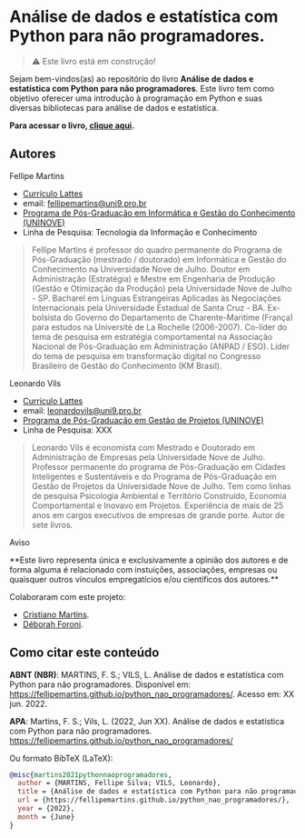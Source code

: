 # Análise de dados e estatística com Python para não programadores.

> ⚠️ Este livro está em construção!

Sejam bem-vindos(as) ao repositório do livro **Análise de dados e estatística com Python para não programadores**. Este livro tem como objetivo oferecer uma introdução à programação em Python e suas diversas bibliotecas para análise de dados e estatística.

**Para acessar o livro, [clique aqui](https://fellipemartins.github.io/python_nao_programadores/intro.html).**


## Autores

Fellipe Martins
* [Currículo Lattes](http://lattes.cnpq.br/7912881403948084)
* email: fellipemartins@uni9.pro.br
* [Programa de Pós-Graduação em Informática e Gestão do Conhecimento (UNINOVE)](https://www.uninove.br/cursos/mestrado-e-doutorado/presencial/mestrado-e-doutorado-em-inform%C3%A1tica-e-gest%C3%A3o-do-conhecimento)
* Linha de Pesquisa: Tecnologia da Informação e Conhecimento

> Fellipe Martins é professor do quadro permanente do Programa de Pós-Graduação (mestrado / doutorado) em Informática e Gestão do Conhecimento na Universidade Nove de Julho. Doutor em Administração (Estratégia) e Mestre em Engenharia de Produção (Gestão e Otimização da Produção) pela Universidade Nove de Julho - SP. Bacharel em Línguas Estrangeiras Aplicadas às Negociações Internacionais pela Universidade Estadual de Santa Cruz - BA. Ex-bolsista do Governo do Departamento de Charente-Maritime (França) para estudos na Université de La Rochelle (2006-2007). Co-líder do tema de pesquisa em estratégia comportamental na Associação Nacional de Pós-Graduação em Administração (ANPAD / ESO). Líder do tema de pesquisa em transformação digital no Congresso Brasileiro de Gestão do Conhecimento (KM Brasil).

Leonardo Vils
* [Currículo Lattes](http://lattes.cnpq.br/3969955798466284)
* email: leonardovils@uni9.pro.br
* [Programa de Pós-Graduação em Gestão de Projetos (UNINOVE)](https://www.uninove.br/cursos/mestrado-e-doutorado/presencial/mestrado-e-doutorado-profissional-em-administracao-gestao-de-projetos)
* Linha de Pesquisa: XXX

> Leonardo Vils é economista com Mestrado e Doutorado em Administração de Empresas pela Universidade Nove de Julho. Professor permanente do programa de Pós-Graduação em Cidades Inteligentes e Sustentáveis e do Programa de Pós-Graduação em Gestão de Projetos da Universidade Nove de Julho. Tem como linhas de pesquisa Psicologia Ambiental e Território Construído, Economia Comportamental e Inovavo em Projetos. Experiência de mais de 25 anos em cargos executivos de empresas de grande porte. Autor de sete livros. 

<div class="admonition warning" name="html-warning">
<p class="title">Aviso</p>
**Este livro representa única e exclusivamente a opinião dos autores e de forma alguma é relacionado com instuições, associações, empresas ou quaisquer outros vínculos empregatícios e/ou científicos dos autores.**
</div>

Colaboraram com este projeto:
- [Cristiano Martins](http://lattes.cnpq.br/2134033520588291).
- [Déborah Foroni](http://lattes.cnpq.br/4356168879181955).

## Como citar este conteúdo

**ABNT (NBR)**:
MARTINS, F. S.; VILS, L. Análise de dados e estatística com Python para não programadores. Disponível em: <https://fellipemartins.github.io/python_nao_programadores/>. Acesso em: XX jun. 2022.

**APA**:
Martins, F. S.; Vils, L. (2022, Jun XX). Análise de dados e estatística com Python para não programadores. https://fellipemartins.github.io/python_nao_programadores/


Ou formato BibTeX (LaTeX):
```bibtex
@misc{martins2021pythonnaoprogramadores,
  author = {MARTINS, Fellipe Silva; VILS, Leonardo},
  title = {Análise de dados e estatística com Python para não programadores},
  url = {https://fellipemartins.github.io/python_nao_programadores/},
  year = {2022},
  month = {June}
}
```



